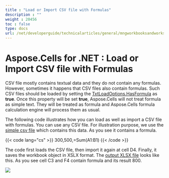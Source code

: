 ```yaml
---
title : "Load or Import CSV file with Formulas" 
description : "" 
weight : 20456 
toc : false
type: docs
url: /net/developerguide/technicalarticles/general/mngworkbooksandworksheets/load+or+import+csv+file+with+formulas/
---
```


# Aspose.Cells for .NET : Load or Import CSV file with Formulas


CSV file mostly contains textual data and they do not contain any formulas. However, sometimes it happens that CSV files also contain formulas. Such CSV files should be loaded by setting the [TxtLoadOptions.HasFormula](https://apireference.aspose.com/net/cells/aspose.cells/txtloadoptions/properties/hasformula) as **true**. Once this property will be set **true**, Aspose.Cells will not treat formula as simple text. They will be treated as formula and Aspose.Cells formula calculation engine will process them as usual.

The following code illustrates how you can load as well as import a CSV file with formulas. You can use any CSV file. For illustration purpose, we use the [simple csv file](https://docs2.aspose.com/cells/net/attachments/5018760/5115034.csv) which contains this data. As you see it contains a formula.

{{< code lang="cs" >}}
300,500,=Sum(A1:B1)
{{< /code >}}

The code first loads the CSV file, then import it again at cell D4. Finally, it saves the workbook object in XSLX format. The [output XLSX file](https://docs2.aspose.com/cells/net/attachments/5018760/5115052.xlsx) looks like this. As you see cell C3 and F4 contain formula and its result 800.

![](https://docs2.aspose.com/cells/net/attachments/5018760/5115033.png)

